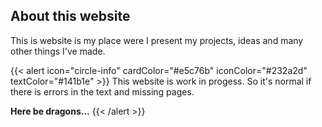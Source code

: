 ## About this website

This is website is my place were I present my projects, ideas and many other things I've made.

{{< alert icon="circle-info" cardColor="#e5c76b" iconColor="#232a2d" textColor="#141b1e" >}}
This website is work in progess. So it's normal if there is errors in the text and missing pages.

<b>Here be dragons...</b>
{{< /alert >}}
